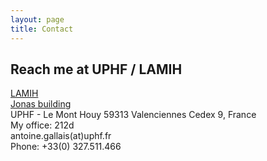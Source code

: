```yaml
---
layout: page
title: Contact
---
```


## Reach me at UPHF / LAMIH

[LAMIH](https://www.uphf.fr/LAMIH/en)<br/>
[Jonas building](https://www.uphf.fr/LAMIH/fr/acces)<br/>
UPHF - Le Mont Houy
59313 Valenciennes Cedex 9, France<br/>
My office: 212d <br/>
antoine.gallais(at)uphf.fr<br/>
Phone: +33(0) 327.511.466<br/>
